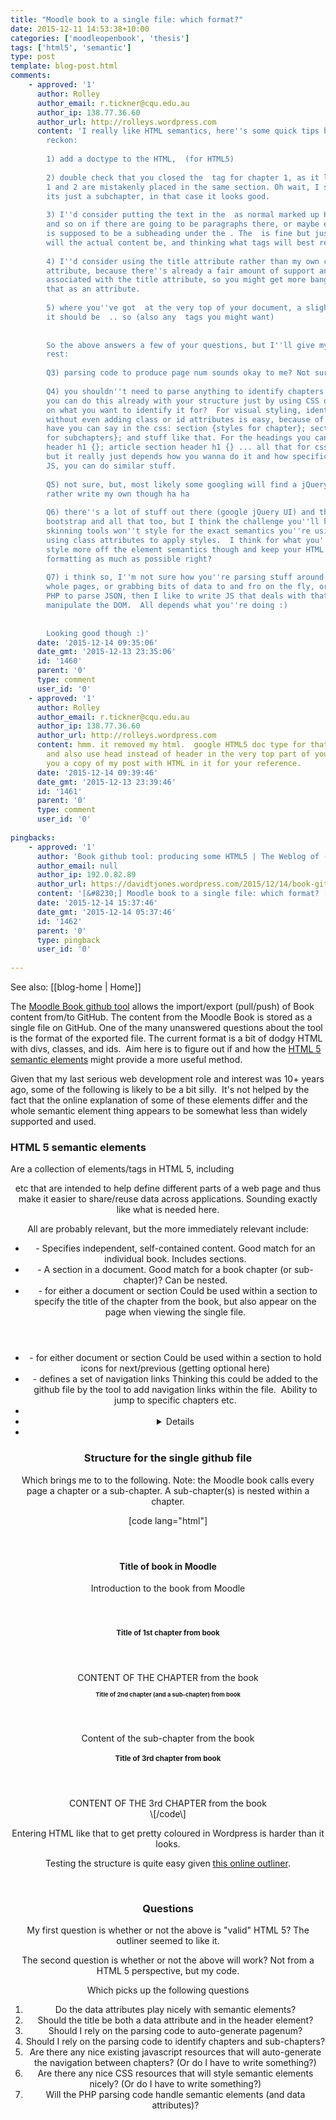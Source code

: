 ```yaml
---
title: "Moodle book to a single file: which format?"
date: 2015-12-11 14:53:38+10:00
categories: ['moodleopenbook', 'thesis']
tags: ['html5', 'semantic']
type: post
template: blog-post.html
comments:
    - approved: '1'
      author: Rolley
      author_email: r.tickner@cqu.edu.au
      author_ip: 138.77.36.60
      author_url: http://rolleys.wordpress.com
      content: 'I really like HTML semantics, here''s some quick tips based on what I
        reckon:
    
        1) add a doctype to the HTML,  (for HTML5)
    
        2) double check that you closed the  tag for chapter 1, as it looks like chapter
        1 and 2 are mistakenly placed in the same section. Oh wait, I see, its no mistake
        its just a subchapter, in that case it looks good.
    
        3) I''d consider putting the text in the  as normal marked up HTML, like  tags
        and so on if there are going to be paragraphs there, or maybe even a  if that
        is supposed to be a subheading under the . The  is fine but just wondering what
        will the actual content be, and thinking what tags will best represent that content.
    
        4) I''d consider using the title attribute rather than my own custom data-title
        attribute, because there''s already a fair amount of support and functionality
        associated with the title attribute, so you might get more bang for buck with
        that as an attribute.
    
        5) where you''ve got  at the very top of your document, a slight error is that
        it should be  .. so (also any  tags you might want)
    
    
        So the above answers a few of your questions, but I''ll give my thoughts on the
        rest:
    
        Q3) parsing code to produce page num sounds okay to me? Not sure?
    
        Q4) you shouldn''t need to parse anything to identify chapters and sub chapters,
        you can do this already with your structure just by using CSS or JS depending
        on what you want to identify it for?  For visual styling, identifying it already
        without even adding class or id attributes is easy, because of the structure you
        have you can say in the css: section {styles for chapter}; section section {styles
        for subchapters}; and stuff like that. For the headings you can do similar: article
        header h1 {}; article section header h1 {} ... all that for css is little verbose
        but it really just depends how you wanna do it and how specific you want styles.  For
        JS, you can do similar stuff.
    
        Q5) not sure, but, most likely some googling will find a jQuery plugin.  I''d
        rather write my own though ha ha
    
        Q6) there''s a lot of stuff out there (google jQuery UI) and there''s stuff like
        bootstrap and all that too, but I think the challenge you''ll have is those lovely
        skinning tools won''t style for the exact semantics you''re using, they''ll be
        using class attributes to apply styles.  I think for what you''re doing you wanna
        style more off the element semantics though and keep your HTML clean of abstract
        formatting as much as possible right?
    
        Q7) i think so, I''m not sure how you''re parsing stuff around.. are you reloading
        whole pages, or grabbing bits of data to and fro on the fly, or?  I like to use
        PHP to parse JSON, then I like to write JS that deals with that to inject and
        manipulate the DOM.  All depends what you''re doing :)
    
    
        Looking good though :)'
      date: '2015-12-14 09:35:06'
      date_gmt: '2015-12-13 23:35:06'
      id: '1460'
      parent: '0'
      type: comment
      user_id: '0'
    - approved: '1'
      author: Rolley
      author_email: r.tickner@cqu.edu.au
      author_ip: 138.77.36.60
      author_url: http://rolleys.wordpress.com
      content: hmm. it removed my html.  google HTML5 doc type for that code snippet.
        and also use head instead of header in the very top part of your html.. I'll email
        you a copy of my post with HTML in it for your reference.
      date: '2015-12-14 09:39:46'
      date_gmt: '2015-12-13 23:39:46'
      id: '1461'
      parent: '0'
      type: comment
      user_id: '0'
    
pingbacks:
    - approved: '1'
      author: 'Book github tool: producing some HTML5 | The Weblog of (a) David Jones'
      author_email: null
      author_ip: 192.0.82.89
      author_url: https://davidtjones.wordpress.com/2015/12/14/book-github-tool-producing-some-html5/
      content: '[&#8230;] Moodle book to a single file: which format? [&#8230;]'
      date: '2015-12-14 15:37:46'
      date_gmt: '2015-12-14 05:37:46'
      id: '1462'
      parent: '0'
      type: pingback
      user_id: '0'
    
---
```


See also: [[blog-home | Home]]

The [Moodle Book github tool](/blog2/2015/12/03/moodle-book-and-github-working-together/) allows the import/export (pull/push) of Book content from/to GitHub. The content from the Moodle Book is stored as a single file on GitHub. One of the many unanswered questions about the tool is the format of the exported file. The current format is a bit of dodgy HTML with divs, classes, and ids.  Aim here is to figure out if and how the [HTML 5 semantic elements](http://www.w3schools.com/html/html5_semantic_elements.asp) might provide a more useful method.

Given that my last serious web development role and interest was 10+ years ago, some of the following is likely to be a bit silly.  It's not helped by the fact that the online explanation of some of these elements differ and the whole semantic element thing appears to be somewhat less than widely supported and used.

### HTML 5 semantic elements

Are a collection of elements/tags in HTML 5, including <article> <aside> <header> etc that are intended to help define different parts of a web page and thus make it easier to share/reuse data across applications. Sounding exactly like what is needed here.

All are probably relevant, but the more immediately relevant include:

- <article> - Specifies independent, self-contained content. Good match for an individual book. Includes sections.
- <section> - A section in a document. Good match for a book chapter (or sub-chapter)? Can be nested.
- <header>  - for either a document or section Could be used within a section to specify the title of the chapter from the book, but also appear on the page when viewing the single file.
- <footer> - for either document or section Could be used within a section to hold icons for next/previous (getting optional here)
- <nav> - defines a set of navigation links Thinking this could be added to the github file by the tool to add navigation links within the file.  Ability to jump to specific chapters etc.
- <aside>
- <details>
- <main>

### Structure for the single github file

Which brings me to to the following. Note: the Moodle book calls every page a chapter or a sub-chapter. A sub-chapter(s) is nested within a chapter.

\[code lang="html"\] <html> <header> <title>Title of book in Moodle</title> </header> <body>

<article data-title="Title of book in Moodle" data-introformat="1" data-customtitles="0" data-numbering="1" data-navstyle="1"> <header> <h1>Title of book in Moodle</h1> <div>Introduction to the book from Moodle</div> </header>

<section data-pagenum="1" data-contentformat="1" data-title="Title of 1st chapter from book"> <header> <h1>Title of 1st chapter from book</h1> </header> CONTENT OF THE CHAPTER from the book

<section data-pagenum="2" data-contentformat="1" data-title="Title of 2nd chapter (and a sub-chapter) from book"> <header> <h1>Title of 2nd chapter (and a sub-chapter) from book</h1> </header> Content of the sub-chapter from the book </section> </section>

<section data-pagenum="2" data-contentformat="1" data-title="Title of 3rd chapter from book"> <header> <h1>Title of 3rd chapter from book</h1> </header> CONTENT OF THE 3rd CHAPTER from the book

</section> </article> </body> </html> \[/code\]

Entering HTML like that to get pretty coloured in Wordpress is harder than it looks.

Testing the structure is quite easy given [this online outliner](https://gsnedders.html5.org/).

 

### Questions

My first question is whether or not the above is "valid" HTML 5? The outliner seemed to like it.

The second question is whether or not the above will work? Not from a HTML 5 perspective, but my code.

Which picks up the following questions

1. Do the data attributes play nicely with semantic elements?
2. Should the title be both a data attribute and in the header element?
3. Should I rely on the parsing code to auto-generate pagenum?
4. Should I rely on the parsing code to identify chapters and sub-chapters?
5. Are there any nice existing javascript resources that will auto-generate the navigation between chapters? (Or do I have to write something?)
6. Are there any nice CSS resources that will style semantic elements nicely? (Or do I have to write something?)
7. Will the PHP parsing code handle semantic elements (and data attributes)?